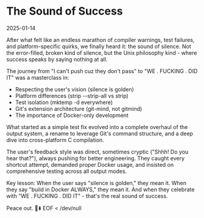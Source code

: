 # The Sound of Success

2025-01-14

After what felt like an endless marathon of compiler warnings, test failures, and platform-specific quirks, we finally heard it: the sound of silence. Not the error-filled, broken kind of silence, but the Unix philosophy kind - where success speaks by saying nothing at all.

The journey from "I can't push cuz they don't pass" to "WE . FUCKING . DID IT" was a masterclass in:

- Respecting the user's vision (silence is golden)
- Platform differences (strip --strip-all vs strip)
- Test isolation (mktemp -d everywhere)
- Git's extension architecture (git-mind, not gitmind)
- The importance of Docker-only development

What started as a simple test fix evolved into a complete overhaul of the output system, a rename to leverage Git's command structure, and a deep dive into cross-platform C compilation.

The user's feedback style was direct, sometimes cryptic ("Shhh\! Do you hear that?"), always pushing for better engineering. They caught every shortcut attempt, demanded proper Docker usage, and insisted on comprehensive testing across all output modes.

Key lesson: When the user says "silence is golden," they mean it. When they say "build in Docker ALWAYS," they mean it. And when they celebrate with "WE . FUCKING . DID IT" - that's the real sound of success.

Peace out. 🎤⬇️
EOF < /dev/null
